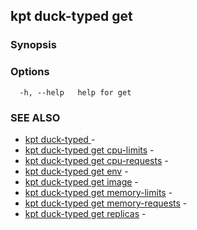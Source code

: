 ## kpt duck-typed  get



### Synopsis



### Options

```
  -h, --help   help for get
```

### SEE ALSO

* [kpt duck-typed ](kpt_duck-typed_.md)	 - 
* [kpt duck-typed  get cpu-limits](kpt_duck-typed__get_cpu-limits.md)	 - 
* [kpt duck-typed  get cpu-requests](kpt_duck-typed__get_cpu-requests.md)	 - 
* [kpt duck-typed  get env](kpt_duck-typed__get_env.md)	 - 
* [kpt duck-typed  get image](kpt_duck-typed__get_image.md)	 - 
* [kpt duck-typed  get memory-limits](kpt_duck-typed__get_memory-limits.md)	 - 
* [kpt duck-typed  get memory-requests](kpt_duck-typed__get_memory-requests.md)	 - 
* [kpt duck-typed  get replicas](kpt_duck-typed__get_replicas.md)	 - 

